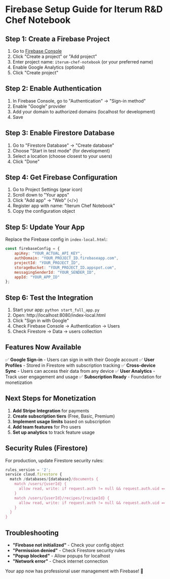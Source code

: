 # Firebase Setup Guide for Iterum R&D Chef Notebook

## Step 1: Create a Firebase Project

1. Go to [Firebase Console](https://console.firebase.google.com/)
2. Click "Create a project" or "Add project"
3. Enter project name: `iterum-chef-notebook` (or your preferred name)
4. Enable Google Analytics (optional)
5. Click "Create project"

## Step 2: Enable Authentication

1. In Firebase Console, go to "Authentication" → "Sign-in method"
2. Enable "Google" provider
3. Add your domain to authorized domains (localhost for development)
4. Save

## Step 3: Enable Firestore Database

1. Go to "Firestore Database" → "Create database"
2. Choose "Start in test mode" (for development)
3. Select a location (choose closest to your users)
4. Click "Done"

## Step 4: Get Firebase Configuration

1. Go to Project Settings (gear icon)
2. Scroll down to "Your apps"
3. Click "Add app" → "Web" (</>)
4. Register app with name: "Iterum Chef Notebook"
5. Copy the configuration object

## Step 5: Update Your App

Replace the Firebase config in `index-local.html`:

```javascript
const firebaseConfig = {
    apiKey: "YOUR_ACTUAL_API_KEY",
    authDomain: "YOUR_PROJECT_ID.firebaseapp.com",
    projectId: "YOUR_PROJECT_ID",
    storageBucket: "YOUR_PROJECT_ID.appspot.com",
    messagingSenderId: "YOUR_SENDER_ID",
    appId: "YOUR_APP_ID"
};
```

## Step 6: Test the Integration

1. Start your app: `python start_full_app.py`
2. Open: http://localhost:8080/index-local.html
3. Click "Sign in with Google"
4. Check Firebase Console → Authentication → Users
5. Check Firestore → Data → users collection

## Features Now Available

✅ **Google Sign-in** - Users can sign in with their Google account
✅ **User Profiles** - Stored in Firestore with subscription tracking
✅ **Cross-device Sync** - Users can access their data from any device
✅ **User Analytics** - Track user engagement and usage
✅ **Subscription Ready** - Foundation for monetization

## Next Steps for Monetization

1. **Add Stripe Integration** for payments
2. **Create subscription tiers** (Free, Basic, Premium)
3. **Implement usage limits** based on subscription
4. **Add team features** for Pro users
5. **Set up analytics** to track feature usage

## Security Rules (Firestore)

For production, update Firestore security rules:

```javascript
rules_version = '2';
service cloud.firestore {
  match /databases/{database}/documents {
    match /users/{userId} {
      allow read, write: if request.auth != null && request.auth.uid == userId;
    }
    match /users/{userId}/recipes/{recipeId} {
      allow read, write: if request.auth != null && request.auth.uid == userId;
    }
  }
}
```

## Troubleshooting

- **"Firebase not initialized"** - Check your config object
- **"Permission denied"** - Check Firestore security rules
- **"Popup blocked"** - Allow popups for localhost
- **"Network error"** - Check internet connection

Your app now has professional user management with Firebase! 🚀 